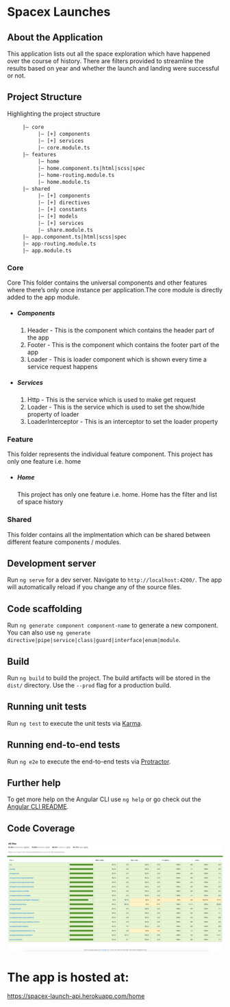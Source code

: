 # Spacex Launches

## About the Application
This application lists out all the space exploration which have happened over the course of history. There are filters provided to streamline the results based on year and whether the launch and landing were successful or not.

## Project Structure
Highlighting the project structure
```|— app
     |— core
          |— [+] components
          |— [+] services
          |— core.module.ts
     |— features
          |— home
          |— home.component.ts|html|scss|spec
          |— home-routing.module.ts
          |— home.module.ts
     |— shared
          |— [+] components
          |— [+] directives
          |— [+] constants
          |— [+] models
          |— [+] services
          |— share.module.ts
     |— app.component.ts|html|scss|spec
     |— app-routing.module.ts
     |— app.module.ts

```

### Core
Core This folder contains the universal components and other features where there’s only once instance per application.The core module is directly added to the app module.
  - ##### Components
    1.  Header - This is the component which contains the header part of the app
    2.  Footer - This is the component which contains the footer part of the app
    3.  Loader - This is loader component which is shown every time a service request happens
  - ##### Services
    1.  Http - This is the service which is used to make get request
	  2. Loader - This is the service which is used to set the show/hide property of loader
    2. LoaderInterceptor - This is an interceptor to set the loader property

### Feature
This folder represents the individual feature component. This project has only one feature i.e. home
 - ##### Home
    This project has only one feature i.e. home. Home has the filter and list of space history


### Shared
This folder contains all the implmentation which can be shared between different feature components / modules.

## Development server

Run `ng serve` for a dev server. Navigate to `http://localhost:4200/`. The app will automatically reload if you change any of the source files.

## Code scaffolding

Run `ng generate component component-name` to generate a new component. You can also use `ng generate directive|pipe|service|class|guard|interface|enum|module`.

## Build

Run `ng build` to build the project. The build artifacts will be stored in the `dist/` directory. Use the `--prod` flag for a production build.

## Running unit tests

Run `ng test` to execute the unit tests via [Karma](https://karma-runner.github.io).

## Running end-to-end tests

Run `ng e2e` to execute the end-to-end tests via [Protractor](http://www.protractortest.org/).

## Further help

To get more help on the Angular CLI use `ng help` or go check out the [Angular CLI README](https://github.com/angular/angular-cli/blob/master/README.md).

## Code Coverage

![alt text](https://github.com/imashishks/spacex-launches/blob/master/code-coverage.png)


# The app is hosted at:

https://spacex-launch-api.herokuapp.com/home
